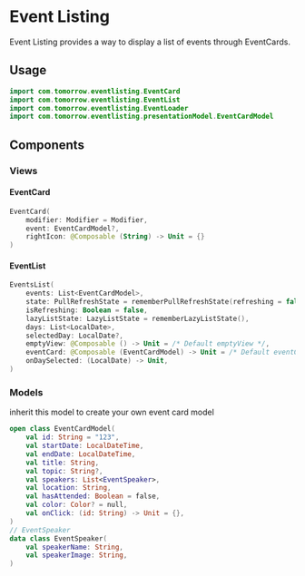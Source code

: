 # Event Listing

Event Listing provides a way to display a list of events through EventCards.

## Usage
```kotlin
import com.tomorrow.eventlisting.EventCard
import com.tomorrow.eventlisting.EventList
import com.tomorrow.eventlisting.EventLoader
import com.tomorrow.eventlisting.presentationModel.EventCardModel
```


## Components
### Views

#### EventCard
```kotlin
EventCard(
    modifier: Modifier = Modifier, 
    event: EventCardModel?, 
    rightIcon: @Composable (String) -> Unit = {}
)
```

#### EventList
```kotlin
EventsList(
    events: List<EventCardModel>,
    state: PullRefreshState = rememberPullRefreshState(refreshing = false, onRefresh = { }),
    isRefreshing: Boolean = false,
    lazyListState: LazyListState = rememberLazyListState(),
    days: List<LocalDate>,
    selectedDay: LocalDate?,
    emptyView: @Composable () -> Unit = /* Default emptyView */,
    eventCard: @Composable (EventCardModel) -> Unit = /* Default eventCard */,
    onDaySelected: (LocalDate) -> Unit,
)
```

### Models
inherit this model to create your own event card model
```kotlin
open class EventCardModel(
    val id: String = "123",
    val startDate: LocalDateTime,
    val endDate: LocalDateTime,
    val title: String,
    val topic: String?,
    val speakers: List<EventSpeaker>,
    val location: String,
    val hasAttended: Boolean = false,
    val color: Color? = null,
    val onClick: (id: String) -> Unit = {},
)
// EventSpeaker
data class EventSpeaker(
    val speakerName: String,
    val speakerImage: String,
)
```